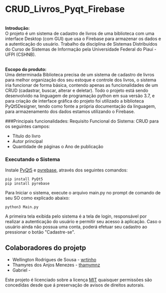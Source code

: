 # CRUD_Livros_Pyqt_Firebase
<br><b>Introdução:</b><br>
O projeto é um sistema de cadastro de livros de uma biblioteca com uma interface Desktop (com GUI) que usa o Firebase para armazenar os dados e a autenticação do usuário. Trabalho da disciplina de Sistemas Distribuídos do Curso de Sistemas de Informação pela Universidade Federal do Piauí - UFPI (CSHNB).<br>

<br><b>Escopo do produto:</b><br>
Uma determinada Biblioteca precisa de um sistema de cadastro de livros para melhor organização dos seu estoque e controle dos livros, o sistema iria funcionar de forma básica, contendo apenas as funcionalidades de um CRUD (cadastrar, buscar, alterar e deletar).
Todo o projeto está sendo desenvolvido na linguagem de programação python em sua versão 3.7, e para criação de interface gráfica do projeto foi utilizado a biblioteca PyQt5Designer, tendo como fonte a própria documentação da linguagem, para armazenamento dos dados estamos utilizando o Firebase.

###Principais funcionalidades:
Requisito Funcional do Sistema: CRUD para os seguintes campos: 
* Título do livro 
* Autor principal 
* Quantidade de páginas o	Ano de publicação 


### Executando o Sistema

Instale [PyQt5](<https://pypi.org/project/PyQt5/>) e [pyrebase](<https://github.com/thisbejim/Pyrebase>), através dos seguintes comandos:
    
    pip install PyQt5
    pip install pyrebase

Para Iniciar o sistema, execute o arquivo main.py no prompt de comando de seu SO como explicado abaixo:

    python3 Main.py

A primeira tela exibida pelo sistema é a tela de login, responsável por realizar a autenticação do usuário e permitir seu acesso à aplicação. Caso o usuário ainda não possua uma conta, poderá efetuar seu cadastro ao pressionar o botão "Cadastre-se".

## Colaboradores do projetp

* Wellington Rodrigues de Sousa - [wrtinho](<https://github.com/wrtinho/>)
* Thamyres dos Anjos Menezes - [thamymnz](<https://github.com/thamymnz/>)
* Gabriel -

Este projeto é licenciado sobre a licença [MIT](https://github.com/wrtinho/CRUD_Livros_Pyqt_Firebase/blob/master/LICENSE) quaisquer permissões são concedidas desde que á preservação de avisos de direitos autorais. 